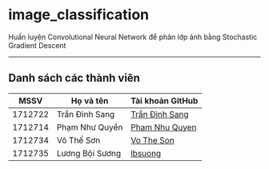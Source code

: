 # image_classification
Huấn luyện Convolutional Neural Network để phân lớp ảnh bằng Stochastic Gradient Descent

---

## Danh sách các thành viên
| MSSV    | Họ và tên       | Tài khoản GitHub                                   |
| ------- | --------------- | -------------------------------------------------- |
| 1712722 | Trần Đình Sang  | [Trần Đình Sang](https://github.com/sangtran211)   |
| 1712714 | Phạm Như Quyền  | [Pham Nhu Quyen](https://github.com/Quyen19991108) |
| 1712734 | Võ Thế Sơn      | [Vo The Son](https://github.com/thesonvo)          |
| 1712735 | Lương Bội Sương | [lbsuong](https://github.com/lbsuong)              |